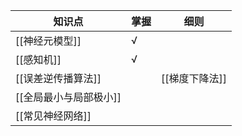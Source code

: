 
| 知识点           | 掌握  | 细则        |
| ------------- | --- | --------- |
| [[神经元模型]]     | √   |           |
| [[感知机]]       | √   |           |
| [[误差逆传播算法]]   |     | [[梯度下降法]] |
| [[全局最小与局部极小]] |     |           |
| [[常见神经网络]]    |     |           |
